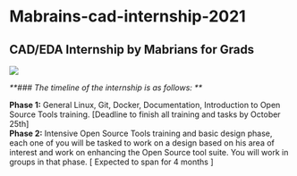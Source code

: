 #  Mabrains-cad-internship-2021  


## CAD/EDA Internship by Mabrians for Grads  



![](https://i.ibb.co/LZKsnB8/74658853.png)


_**### The timeline of the internship is as follows: **_

**Phase 1:** General Linux, Git, Docker, Documentation, Introduction to Open Source Tools training. [Deadline to finish all training and tasks by October 25th]  
**Phase 2:** Intensive Open Source Tools training and basic design phase, each one of you will be tasked to work on a design based on his area of interest and work on enhancing the Open Source tool suite. You will work in groups in that phase. [ Expected to span for 4 months ]  



